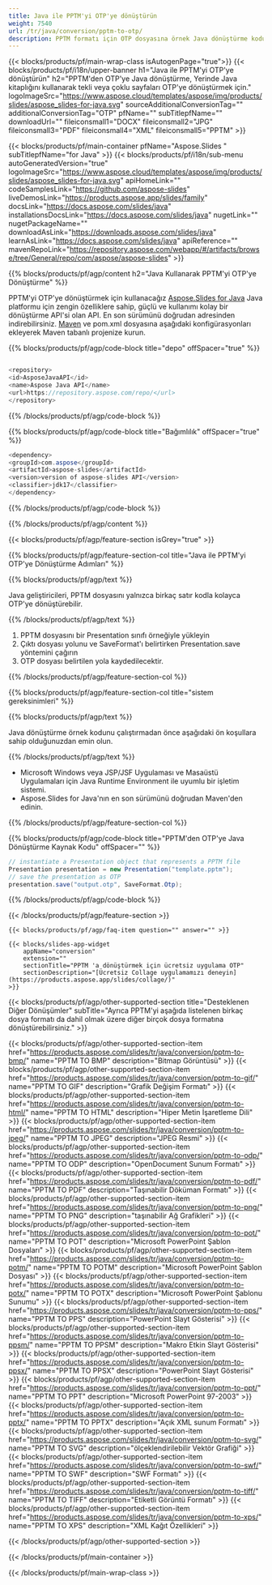 ```yaml
---
title: Java ile PPTM'yi OTP'ye dönüştürün
weight: 7540
url: /tr/java/conversion/pptm-to-otp/ 
description: PPTM formatı için OTP dosyasına örnek Java dönüştürme kodu. PowerPoint ve OpenOffice sunumlarını herhangi bir Web veya Masaüstü Java tabanlı Uygulama içinde OTP'ye aktarmak için bu örnek kodu kullanın.
---
```


{{< blocks/products/pf/main-wrap-class isAutogenPage="true">}}
{{< blocks/products/pf/i18n/upper-banner h1="Java ile PPTM'yi OTP'ye dönüştürün" h2="PPTM'den OTP'ye Java dönüştürme, Yerinde Java kitaplığını kullanarak tekli veya çoklu sayfaları OTP'ye dönüştürmek için." logoImageSrc="https://www.aspose.cloud/templates/aspose/img/products/slides/aspose_slides-for-java.svg" sourceAdditionalConversionTag="" additionalConversionTag="OTP" pfName="" subTitlepfName="" downloadUrl="" fileiconsmall1="DOCX" fileiconsmall2="JPG" fileiconsmall3="PDF" fileiconsmall4="XML" fileiconsmall5="PPTM" >}}

{{< blocks/products/pf/main-container pfName="Aspose.Slides " subTitlepfName="for Java" >}}
{{< blocks/products/pf/i18n/sub-menu autoGeneratedVersion="true" logoImageSrc="https://www.aspose.cloud/templates/aspose/img/products/slides/aspose_slides-for-java.svg" apiHomeLink="" codeSamplesLink="https://github.com/aspose-slides" liveDemosLink="https://products.aspose.app/slides/family" docsLink="https://docs.aspose.com/slides/java" installationsDocsLink="https://docs.aspose.com/slides/java" nugetLink="" nugetPackageName="" downloadAsLink="https://downloads.aspose.com/slides/java" learnAsLink="https://docs.aspose.com/slides/java" apiReference="" mavenRepoLink="https://repository.aspose.com/webapp/#/artifacts/browse/tree/General/repo/com/aspose/aspose-slides" >}}

{{% blocks/products/pf/agp/content h2="Java Kullanarak PPTM'yi OTP'ye Dönüştürme" %}}

 PPTM'yi OTP'ye dönüştürmek için kullanacağız
 [Aspose.Slides for Java](https://products.aspose.com/slides/tr/java)
 Java platformu için zengin özelliklere sahip, güçlü ve kullanımı kolay bir dönüştürme API'si olan API. En son sürümünü doğrudan adresinden indirebilirsiniz.
 [Maven](https://repository.aspose.com/webapp/#/artifacts/browse/tree/General/repo/com/aspose/aspose-slides)
 ve pom.xml dosyasına aşağıdaki konfigürasyonları ekleyerek Maven tabanlı projenize kurun.

{{% blocks/products/pf/agp/code-block title="depo" offSpacer="true" %}}

```cs

<repository>
<id>AsposeJavaAPI</id>
<name>Aspose Java API</name>
<url>https://repository.aspose.com/repo/</url>
</repository>

```

{{% /blocks/products/pf/agp/code-block %}}

{{% blocks/products/pf/agp/code-block title="Bağımlılık" offSpacer="true" %}}

```cs
<dependency>
<groupId>com.aspose</groupId>
<artifactId>aspose-slides</artifactId>
<version>version of aspose-slides API</version>
<classifier>jdk17</classifier>
</dependency>

```

{{% /blocks/products/pf/agp/code-block %}}

{{% /blocks/products/pf/agp/content %}}

{{< blocks/products/pf/agp/feature-section isGrey="true" >}}

{{% blocks/products/pf/agp/feature-section-col title="Java ile PPTM'yi OTP'ye Dönüştürme Adımları" %}}

{{% blocks/products/pf/agp/text %}}

 Java geliştiricileri, PPTM dosyasını yalnızca birkaç satır kodla kolayca OTP'ye dönüştürebilir.

{{% /blocks/products/pf/agp/text %}}

1. PPTM dosyasını bir Presentation sınıfı örneğiyle yükleyin
1. Çıktı dosyası yolunu ve SaveFormat'ı belirtirken Presentation.save yöntemini çağırın
1. OTP dosyası belirtilen yola kaydedilecektir.

{{% /blocks/products/pf/agp/feature-section-col %}}

{{% blocks/products/pf/agp/feature-section-col title="sistem gereksinimleri" %}}

{{% blocks/products/pf/agp/text %}}

 Java dönüştürme örnek kodunu çalıştırmadan önce aşağıdaki ön koşullara sahip olduğunuzdan emin olun.

{{% /blocks/products/pf/agp/text %}}

- Microsoft Windows veya JSP/JSF Uygulaması ve Masaüstü Uygulamaları için Java Runtime Environment ile uyumlu bir işletim sistemi.
- Aspose.Slides for Java'nın en son sürümünü doğrudan Maven'den edinin.

{{% /blocks/products/pf/agp/feature-section-col %}}

{{% blocks/products/pf/agp/code-block title="PPTM'den OTP'ye Java Dönüştürme Kaynak Kodu" offSpacer="" %}}

```cs
// instantiate a Presentation object that represents a PPTM file
Presentation presentation = new Presentation("template.pptm");
// save the presentation as OTP
presentation.save("output.otp", SaveFormat.Otp);   

```

{{% /blocks/products/pf/agp/code-block %}}

{{< /blocks/products/pf/agp/feature-section >}}

    {{< blocks/products/pf/agp/faq-item question="" answer="" >}}
 

<!-- aboutfile Starts -->

<!-- aboutfile Ends -->

    {{< blocks/slides-app-widget 
        appName="conversion"
        extension=""
        sectionTitle="PPTM 'a dönüştürmek için ücretsiz uygulama OTP" 
        sectionDescription="[Ücretsiz Collage uygulamamızı deneyin](https://products.aspose.app/slides/collage/)" 
    >}}
    
{{< blocks/products/pf/agp/other-supported-section title="Desteklenen Diğer Dönüşümler" subTitle="Ayrıca PPTM'yi aşağıda listelenen birkaç dosya formatı da dahil olmak üzere diğer birçok dosya formatına dönüştürebilirsiniz." >}}

{{< blocks/products/pf/agp/other-supported-section-item href="https://products.aspose.com/slides/tr/java/conversion/pptm-to-bmp/" name="PPTM TO BMP" description="Bitmap Görüntüsü" >}}
{{< blocks/products/pf/agp/other-supported-section-item href="https://products.aspose.com/slides/tr/java/conversion/pptm-to-gif/" name="PPTM TO GIF" description="Grafik Değişim Formatı" >}}
{{< blocks/products/pf/agp/other-supported-section-item href="https://products.aspose.com/slides/tr/java/conversion/pptm-to-html/" name="PPTM TO HTML" description="Hiper Metin İşaretleme Dili" >}}
{{< blocks/products/pf/agp/other-supported-section-item href="https://products.aspose.com/slides/tr/java/conversion/pptm-to-jpeg/" name="PPTM TO JPEG" description="JPEG Resmi" >}}
{{< blocks/products/pf/agp/other-supported-section-item href="https://products.aspose.com/slides/tr/java/conversion/pptm-to-odp/" name="PPTM TO ODP" description="OpenDocument Sunum Formatı" >}}
{{< blocks/products/pf/agp/other-supported-section-item href="https://products.aspose.com/slides/tr/java/conversion/pptm-to-pdf/" name="PPTM TO PDF" description="Taşınabilir Döküman Formatı" >}}
{{< blocks/products/pf/agp/other-supported-section-item href="https://products.aspose.com/slides/tr/java/conversion/pptm-to-png/" name="PPTM TO PNG" description="taşınabilir Ağ Grafikleri" >}}
{{< blocks/products/pf/agp/other-supported-section-item href="https://products.aspose.com/slides/tr/java/conversion/pptm-to-pot/" name="PPTM TO POT" description="Microsoft PowerPoint Şablon Dosyaları" >}}
{{< blocks/products/pf/agp/other-supported-section-item href="https://products.aspose.com/slides/tr/java/conversion/pptm-to-potm/" name="PPTM TO POTM" description="Microsoft PowerPoint Şablon Dosyası" >}}
{{< blocks/products/pf/agp/other-supported-section-item href="https://products.aspose.com/slides/tr/java/conversion/pptm-to-potx/" name="PPTM TO POTX" description="Microsoft PowerPoint Şablonu Sunumu" >}}
{{< blocks/products/pf/agp/other-supported-section-item href="https://products.aspose.com/slides/tr/java/conversion/pptm-to-pps/" name="PPTM TO PPS" description="PowerPoint Slayt Gösterisi" >}}
{{< blocks/products/pf/agp/other-supported-section-item href="https://products.aspose.com/slides/tr/java/conversion/pptm-to-ppsm/" name="PPTM TO PPSM" description="Makro Etkin Slayt Gösterisi" >}}
{{< blocks/products/pf/agp/other-supported-section-item href="https://products.aspose.com/slides/tr/java/conversion/pptm-to-ppsx/" name="PPTM TO PPSX" description="PowerPoint Slayt Gösterisi" >}}
{{< blocks/products/pf/agp/other-supported-section-item href="https://products.aspose.com/slides/tr/java/conversion/pptm-to-ppt/" name="PPTM TO PPT" description="Microsoft PowerPoint 97-2003" >}}
{{< blocks/products/pf/agp/other-supported-section-item href="https://products.aspose.com/slides/tr/java/conversion/pptm-to-pptx/" name="PPTM TO PPTX" description="Açık XML sunum Formatı" >}}
{{< blocks/products/pf/agp/other-supported-section-item href="https://products.aspose.com/slides/tr/java/conversion/pptm-to-svg/" name="PPTM TO SVG" description="ölçeklendirilebilir Vektör Grafiği" >}}
{{< blocks/products/pf/agp/other-supported-section-item href="https://products.aspose.com/slides/tr/java/conversion/pptm-to-swf/" name="PPTM TO SWF" description="SWF Formatı" >}}
{{< blocks/products/pf/agp/other-supported-section-item href="https://products.aspose.com/slides/tr/java/conversion/pptm-to-tiff/" name="PPTM TO TIFF" description="Etiketli Görüntü Formatı" >}}
{{< blocks/products/pf/agp/other-supported-section-item href="https://products.aspose.com/slides/tr/java/conversion/pptm-to-xps/" name="PPTM TO XPS" description="XML Kağıt Özellikleri" >}}

{{< /blocks/products/pf/agp/other-supported-section >}}

{{< /blocks/products/pf/main-container >}}
    
{{< /blocks/products/pf/main-wrap-class >}}